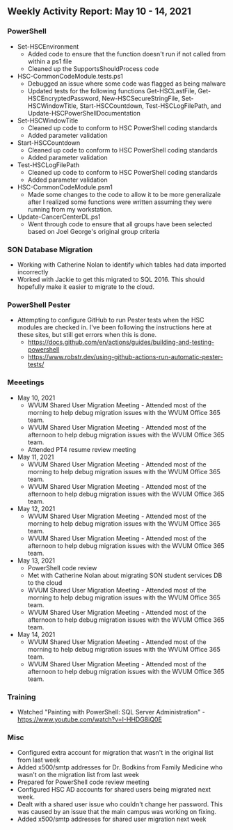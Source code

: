 ## Weekly Activity Report: May 10 - 14, 2021

### PowerShell
* Set-HSCEnvironment
  * Added code to ensure that the function doesn't run if not called from within a ps1 file
  * Cleaned up the SupportsShouldProcess code
* HSC-CommonCodeModule.tests.ps1
  * Debugged an issue where some code was flagged as being malware
  * Updated tests for the following functions Get-HSCLastFile, Get-HSCEncryptedPassword, New-HSCSecureStringFile, Set-HSCWindowTitle, Start-HSCCountdown, Test-HSCLogFilePath, and Update-HSCPowerShellDocumentation
* Set-HSCWindowTitle
  * Cleaned up code to conform to HSC PowerShell coding standards
  * Added parameter validation
* Start-HSCCountdown
  * Cleaned up code to conform to HSC PowerShell coding standards
  * Added parameter validation
* Test-HSCLogFilePath
  * Cleaned up code to conform to HSC PowerShell coding standards
  * Added parameter validation
* HSC-CommonCodeModule.psm1
  * Made some changes to the code to allow it to be more generalizale after I realized some functions were written assuming they were running from my workstation.
* Update-CancerCenterDL.ps1
  * Went through code to ensure that all groups have been selected based on Joel George's original group criteria

### SON Database Migration
* Working with Catherine Nolan to identify which tables had data imported incorrectly
* Worked with Jackie to get this migrated to SQL 2016. This should hopefully make it easier to migrate to the cloud.

### PowerShell Pester
* Attempting to configure GitHub to run Pester tests when the HSC modules are checked in. I've been following the instructions here at these sites, but still get errors when this is done.
  * https://docs.github.com/en/actions/guides/building-and-testing-powershell
  * https://www.robstr.dev/using-github-actions-run-automatic-pester-tests/

### Meeetings
* May 10, 2021
  * WVUM Shared User Migration Meeting - Attended most of the morning to help debug migration issues with the WVUM Office 365 team.
  * WVUM Shared User Migration Meeting - Attended most of the afternoon to help debug migration issues with the WVUM Office 365 team.
  * Attended PT4 resume review meeting
* May 11, 2021
  * WVUM Shared User Migration Meeting - Attended most of the morning to help debug migration issues with the WVUM Office 365 team.
  * WVUM Shared User Migration Meeting - Attended most of the afternoon to help debug migration issues with the WVUM Office 365 team.
* May 12, 2021
  * WVUM Shared User Migration Meeting - Attended most of the morning to help debug migration issues with the WVUM Office 365 team.
  * WVUM Shared User Migration Meeting - Attended most of the afternoon to help debug migration issues with the WVUM Office 365 team.
* May 13, 2021
  * PowerShell code review
  * Met with Catherine Nolan about migrating SON student services DB to the cloud
  * WVUM Shared User Migration Meeting - Attended most of the morning to help debug migration issues with the WVUM Office 365 team.
  * WVUM Shared User Migration Meeting - Attended most of the afternoon to help debug migration issues with the WVUM Office 365 team.
* May 14, 2021
  * WVUM Shared User Migration Meeting - Attended most of the morning to help debug migration issues with the WVUM Office 365 team.
  * WVUM Shared User Migration Meeting - Attended most of the afternoon to help debug migration issues with the WVUM Office 365 team.

### Training
* Watched "Painting with PowerShell: SQL Server Administration" - https://www.youtube.com/watch?v=I-HHDG8iQ0E

### Misc
* Configured extra account for migration that wasn't in the original list from last week
* Added x500/smtp addresses for Dr. Bodkins from Family Medicine who wasn't on the migration list from last week
* Prepared for PowerShell code review meeting
* Configured HSC AD accounts for shared users being migrated next week.
* Dealt with a shared user issue who couldn't change her password. This was caused by an issue that the main campus was working on fixing.
* Added x500/smtp addresses for shared user migration next week
